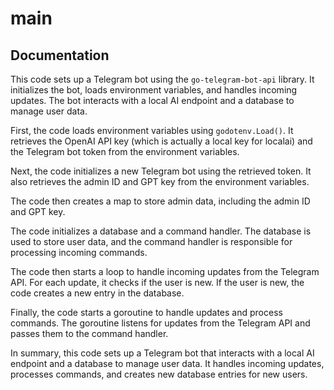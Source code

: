 # main

## Documentation

This code sets up a Telegram bot using the `go-telegram-bot-api` library. It initializes the bot, loads environment variables, and handles incoming updates. The bot interacts with a local AI endpoint and a database to manage user data.

First, the code loads environment variables using `godotenv.Load()`. It retrieves the OpenAI API key (which is actually a local key for localai) and the Telegram bot token from the environment variables.

Next, the code initializes a new Telegram bot using the retrieved token. It also retrieves the admin ID and GPT key from the environment variables.

The code then creates a map to store admin data, including the admin ID and GPT key.

The code initializes a database and a command handler. The database is used to store user data, and the command handler is responsible for processing incoming commands.

The code then starts a loop to handle incoming updates from the Telegram API. For each update, it checks if the user is new. If the user is new, the code creates a new entry in the database.

Finally, the code starts a goroutine to handle updates and process commands. The goroutine listens for updates from the Telegram API and passes them to the command handler.

In summary, this code sets up a Telegram bot that interacts with a local AI endpoint and a database to manage user data. It handles incoming updates, processes commands, and creates new database entries for new users.



